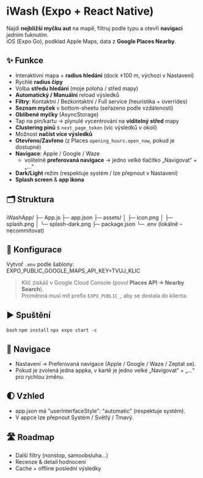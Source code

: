 # iWash (Expo + React Native)

Najdi **nejbližší myčku aut** na mapě, filtruj podle typu a otevři **navigaci** jedním ťuknutím.  
iOS (Expo Go), podklad Apple Maps, data z **Google Places Nearby**.

## ✨ Funkce
- Interaktivní mapa + **radius hledání** (dock ±100 m, výchozí v Nastavení)
- Rychlé **radius čipy**
- Volba **středu hledání** (moje poloha / střed mapy)
- **Automatický / Manuální** reload výsledků
- **Filtry**: Kontaktní / Bezkontaktní / Full service (heuristika + overrides)
- **Seznam myček** v bottom-sheetu (seřazeno podle vzdálenosti)
- **Oblíbené myčky** (AsyncStorage)
- Tap na pin/kartu → plynulé vycentrování na **viditelný střed** mapy
- **Clustering pinů** s `next_page_token` (víc výsledků v okolí)
- Možnost **načíst více výsledků**
- **Otevřeno/Zavřeno** (z Places `opening_hours.open_now`, pokud je dostupné)
- **Navigace**: Apple / Google / Waze
  - volitelně **preferovaná navigace** → jedno velké tlačítko „Navigovat“ + „…“
- **Dark/Light** režim (respektuje systém / lze přepnout v Nastavení)
- **Splash screen** & **app ikona**

## 🗂 Struktura
iWashApp/
├─ App.js
├─ app.json
├─ assets/
│  ├─ icon.png
│  ├─ splash.png
│  └─ splash-dark.png
├─ package.json
└─ .env   (lokálně – necommitovat)

## 🔑 Konfigurace
Vytvoř `.env` podle šablony:
EXPO_PUBLIC_GOOGLE_MAPS_API_KEY=TVUJ_KLIC

> Klíč získáš v Google Cloud Console (povol **Places API → Nearby Search**).  
> Proměnná musí mít prefix `EXPO_PUBLIC_`, aby se dostala do klienta.

## ▶️ Spuštění
`bash`
`npm install`
`npx expo start -c`

## 🧭 Navigace
- Nastavení → Preferovaná navigace (Apple / Google / Waze / Zeptat se).
- Pokud je zvolená jedna appka, v kartě je jedno velké „Navigovat“ + „…“ pro rychlou změnu.

## 🌓 Vzhled
- app.json má "userInterfaceStyle": "automatic" (respektuje systém).
- V appce lze přepnout Systém / Světlý / Tmavý.

## 🛣 Roadmap
- Další filtry (nonstop, samoobsluha…)
- Recenze & detail hodnocení
- Cache + offline poslední výsledky


